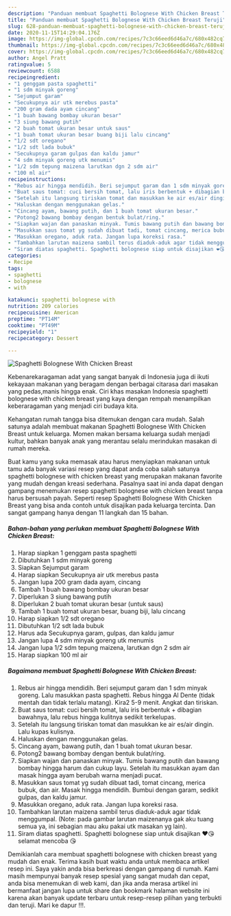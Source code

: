 ```yaml
---
description: "Panduan membuat Spaghetti Bolognese With Chicken Breast Teruji"
title: "Panduan membuat Spaghetti Bolognese With Chicken Breast Teruji"
slug: 628-panduan-membuat-spaghetti-bolognese-with-chicken-breast-teruji
date: 2020-11-15T14:29:04.176Z
image: https://img-global.cpcdn.com/recipes/7c3c66eed6d46a7c/680x482cq70/spaghetti-bolognese-with-chicken-breast-foto-resep-utama.jpg
thumbnail: https://img-global.cpcdn.com/recipes/7c3c66eed6d46a7c/680x482cq70/spaghetti-bolognese-with-chicken-breast-foto-resep-utama.jpg
cover: https://img-global.cpcdn.com/recipes/7c3c66eed6d46a7c/680x482cq70/spaghetti-bolognese-with-chicken-breast-foto-resep-utama.jpg
author: Angel Pratt
ratingvalue: 5
reviewcount: 6588
recipeingredient:
- "1 genggam pasta spaghetti"
- "1 sdm minyak goreng"
- "Sejumput garam"
- "Secukupnya air utk merebus pasta"
- "200 gram dada ayam cincang"
- "1 buah bawang bombay ukuran besar"
- "3 siung bawang putih"
- "2 buah tomat ukuran besar untuk saus"
- "1 buah tomat ukuran besar buang biji lalu cincang"
- "1/2 sdt oregano"
- "1/2 sdt lada bubuk"
- "Secukupnya garam gulpas dan kaldu jamur"
- "4 sdm minyak goreng utk menumis"
- "1/2 sdm tepung maizena larutkan dgn 2 sdm air"
- "100 ml air"
recipeinstructions:
- "Rebus air hingga mendidih. Beri sejumput garam dan 1 sdm minyak goreng. Lalu masukkan pasta spaghetti. Rebus hingga Al Dente (tidak mentah dan tidak terlalu matang). Kira2 5-9 menit. Angkat dan tiriskan."
- "Buat saus tomat: cuci bersih tomat, lalu iris berbentuk + dibagian bawahnya, lalu rebus hingga kulitnya sedikit terkelupas."
- "Setelah itu langsung tiriskan tomat dan masukkan ke air es/air dingin. Lalu kupas kulisnya."
- "Haluskan dengan menggunakan gelas."
- "Cincang ayam, bawang putih, dan 1 buah tomat ukuran besar."
- "Potong2 bawang bombay dengan bentuk bulat/ring."
- "Siapkan wajan dan panaskan minyak. Tumis bawang putih dan bawang bombay hingga harum dan cukup layu. Setelah itu masukkan ayam dan masak hingga ayam berubah warna menjadi pucat."
- "Masukkan saus tomat yg sudah dibuat tadi, tomat cincang, merica bubuk, dan air. Masak hingga mendidih. Bumbui dengan garam, sedikit gulpas, dan kaldu jamur."
- "Masukkan oregano, aduk rata. Jangan lupa koreksi rasa."
- "Tambahkan larutan maizena sambil terus diaduk-aduk agar tidak menggumpal. (Note: pada gambar larutan maizenanya gak aku tuang semua ya, ini sebagian mau aku pakai utk masakan yg lain)."
- "Siram diatas spaghetti. Spaghetti bolognese siap untuk disajikan ❤️😘 selamat mencoba 😘"
categories:
- Recipe
tags:
- spaghetti
- bolognese
- with

katakunci: spaghetti bolognese with 
nutrition: 209 calories
recipecuisine: American
preptime: "PT14M"
cooktime: "PT49M"
recipeyield: "1"
recipecategory: Dessert

---
```



![Spaghetti Bolognese With Chicken Breast](https://img-global.cpcdn.com/recipes/7c3c66eed6d46a7c/680x482cq70/spaghetti-bolognese-with-chicken-breast-foto-resep-utama.jpg)

Kebenarekaragaman adat yang sangat banyak di Indonesia juga di ikuti kekayaan makanan yang beragam dengan berbagai citarasa dari masakan yang pedas,manis hingga enak. Ciri khas masakan Indonesia spaghetti bolognese with chicken breast yang kaya dengan rempah menampilkan keberaragaman yang menjadi ciri budaya kita.




Kehangatan rumah tangga bisa ditemukan dengan cara mudah. Salah satunya adalah membuat makanan Spaghetti Bolognese With Chicken Breast untuk keluarga. Momen makan bersama keluarga sudah menjadi kultur, bahkan banyak anak yang merantau selalu merindukan masakan di rumah mereka.

Buat kamu yang suka memasak atau harus menyiapkan makanan untuk tamu ada banyak variasi resep yang dapat anda coba salah satunya spaghetti bolognese with chicken breast yang merupakan makanan favorite yang mudah dengan kreasi sederhana. Pasalnya saat ini anda dapat dengan gampang menemukan resep spaghetti bolognese with chicken breast tanpa harus bersusah payah.
Seperti resep Spaghetti Bolognese With Chicken Breast yang bisa anda contoh untuk disajikan pada keluarga tercinta. Dan sangat gampang hanya dengan 11 langkah dan 15 bahan.


<!--inarticleads1-->

##### Bahan-bahan yang perlukan membuat Spaghetti Bolognese With Chicken Breast:

1. Harap siapkan 1 genggam pasta spaghetti
1. Dibutuhkan 1 sdm minyak goreng
1. Siapkan Sejumput garam
1. Harap siapkan Secukupnya air utk merebus pasta
1. Jangan lupa 200 gram dada ayam, cincang
1. Tambah 1 buah bawang bombay ukuran besar
1. Diperlukan 3 siung bawang putih
1. Diperlukan 2 buah tomat ukuran besar (untuk saus)
1. Tambah 1 buah tomat ukuran besar, buang biji, lalu cincang
1. Harap siapkan 1/2 sdt oregano
1. Dibutuhkan 1/2 sdt lada bubuk
1. Harus ada Secukupnya garam, gulpas, dan kaldu jamur
1. Jangan lupa 4 sdm minyak goreng utk menumis
1. Jangan lupa 1/2 sdm tepung maizena, larutkan dgn 2 sdm air
1. Harap siapkan 100 ml air




<!--inarticleads2-->

##### Bagaimana membuat  Spaghetti Bolognese With Chicken Breast:

1. Rebus air hingga mendidih. Beri sejumput garam dan 1 sdm minyak goreng. Lalu masukkan pasta spaghetti. Rebus hingga Al Dente (tidak mentah dan tidak terlalu matang). Kira2 5-9 menit. Angkat dan tiriskan.
1. Buat saus tomat: cuci bersih tomat, lalu iris berbentuk + dibagian bawahnya, lalu rebus hingga kulitnya sedikit terkelupas.
1. Setelah itu langsung tiriskan tomat dan masukkan ke air es/air dingin. Lalu kupas kulisnya.
1. Haluskan dengan menggunakan gelas.
1. Cincang ayam, bawang putih, dan 1 buah tomat ukuran besar.
1. Potong2 bawang bombay dengan bentuk bulat/ring.
1. Siapkan wajan dan panaskan minyak. Tumis bawang putih dan bawang bombay hingga harum dan cukup layu. Setelah itu masukkan ayam dan masak hingga ayam berubah warna menjadi pucat.
1. Masukkan saus tomat yg sudah dibuat tadi, tomat cincang, merica bubuk, dan air. Masak hingga mendidih. Bumbui dengan garam, sedikit gulpas, dan kaldu jamur.
1. Masukkan oregano, aduk rata. Jangan lupa koreksi rasa.
1. Tambahkan larutan maizena sambil terus diaduk-aduk agar tidak menggumpal. (Note: pada gambar larutan maizenanya gak aku tuang semua ya, ini sebagian mau aku pakai utk masakan yg lain).
1. Siram diatas spaghetti. Spaghetti bolognese siap untuk disajikan ❤️😘 selamat mencoba 😘




Demikianlah cara membuat spaghetti bolognese with chicken breast yang mudah dan enak. Terima kasih buat waktu anda untuk membaca artikel resep ini. Saya yakin anda bisa berkreasi dengan gampang di rumah. Kami masih mempunyai banyak resep spesial yang sangat mudah dan cepat, anda bisa menemukan di web kami, dan jika anda merasa artikel ini bermanfaat jangan lupa untuk share dan bookmark halaman website ini karena akan banyak update terbaru untuk resep-resep pilihan yang terbukti dan teruji. Mari ke dapur !!!. 
